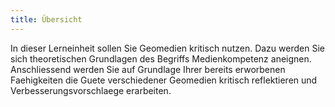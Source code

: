 ```yaml
---
title: Übersicht
---
```


In dieser Lerneinheit sollen Sie Geomedien kritisch nutzen. Dazu werden Sie sich theoretischen Grundlagen des Begriffs Medienkompetenz aneignen. Anschliessend werden Sie auf Grundlage Ihrer bereits erworbenen Faehigkeiten die Guete verschiedener Geomedien kritisch reflektieren und Verbesserungsvorschlaege erarbeiten.

<!--more-->